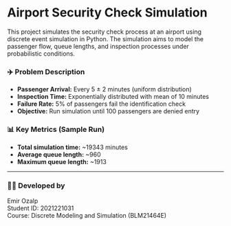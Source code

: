 # Airport Security Check Simulation

This project simulates the security check process at an airport using discrete event simulation in Python. The simulation aims to model the passenger flow, queue lengths, and inspection processes under probabilistic conditions.

### ✈️ Problem Description

- **Passenger Arrival:** Every 5 ± 2 minutes (uniform distribution)
- **Inspection Time:** Exponentially distributed with mean of 10 minutes
- **Failure Rate:** 5% of passengers fail the identification check
- **Objective:** Run simulation until 100 passengers are denied entry

### 📊 Key Metrics (Sample Run)
- **Total simulation time:** ~19343 minutes
- **Average queue length:** ~960
- **Maximum queue length:** ~1913

---

### 👨‍💻 Developed by
Emir Ozalp  
Student ID: 2021221031  
Course: Discrete Modeling and Simulation (BLM21464E)
